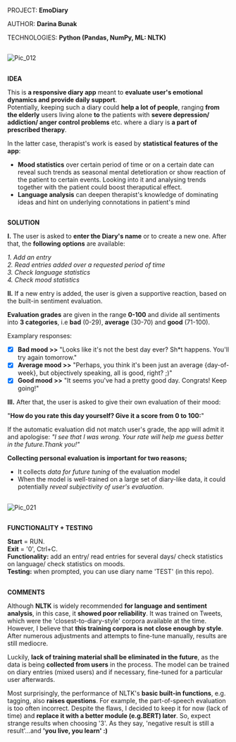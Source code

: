 PROJECT: **EmoDiary**  

AUTHOR: **Darina Bunak**  

TECHNOLOGIES: **Python (Pandas, NumPy, ML: NLTK)**  

##  
![Pic_012](https://github.com/user-attachments/assets/b30ef837-2176-471f-9fd1-9721208e35c6)

##  
**IDEA**  

This is **a responsive diary app** meant to **evaluate user's emotional dynamics and provide daily support**.  
Potentially, keeping such a diary could **help a lot of people**, ranging **from the elderly** users living alone **to** the patients with **severe depression/ addiction/ anger control problems** etc. where a diary is **a part of prescribed therapy**.  

In the latter case, therapist's work is eased by **statistical features of the app**:  
* **Mood statistics** over certain period of time or on a certain date can reveal such trends as seasonal mental detetioration 
or show reaction of the patient to certain events. Looking into it and analysing trends together with the patient could boost theraputical effect.  
* **Language analysis** can deepen therapist's knowledge of dominating ideas and hint on underlying connotations in patient's mind
##  

**SOLUTION**  

**I.** The user is asked to **enter the Diary's name** or to create a new one. After that, the **following options** are available:  

*1. Add an entry*  
*2. Read entries added over a requested period  of time*  
*3. Check language statistics*  
*4. Check mood statistics*  

**II.** If a new entry is added, the user is given a supportive reaction, based on the built-in sentiment evaluation.  

**Evaluation grades** are given in the range **0-100** and divide all sentiments into **3 categories**, i.e **bad** (0-29), **average** (30-70) and **good** (71-100).  

Examplary responses:  

- [x] **Bad mood >>** "Looks like it's not the best day ever? Sh*t happens. You'll try again tomorrow."  
- [x] **Average mood >>** "Perhaps, you think it's been just an average {day-of-week}, but objectively speaking, all is good, right? ;)"
- [x] **Good mood >>** "It seems you've had a pretty good day. Congrats! Keep going!"

**III.** After that, the user is asked to give their own evaluation of their mood:  

"**How do you rate this day yourself? Give it a score from 0 to 100:**"  

If the automatic evaluation did not match user's grade, the app will admit it and apologise: 
*"I see that I was wrong. Your rate will help me guess better in the future.Thank you!"*

**Collecting personal evaluation is important for two reasons;**  
* It collects *data for future tuning* of the evaluation model
* When the model is well-trained on a large set of diary-like data, it could potentially *reveal subjectivity of user's evaluation*. 
##  
![Pic_021](https://github.com/user-attachments/assets/c08ac2e9-f2ee-4594-afa5-4d81b9b9b19a)

##  

**FUNCTIONALITY + TESTING**  

**Start** = RUN.  
**Exit** = '0', Ctrl+C.  
**Functionality:** add an entry/ read entries for several days/ check statistics on language/ check statistics on moods.  
**Testing:** when prompted, you can use diary name 'TEST' (in this repo).  
##  

**COMMENTS**  

Although **NLTK** is widely recommended **for language and sentiment analysis**, in this case, it **showed poor reliability**.
It was trained on Tweets, which were the 'closest-to-diary-style' corpora available at the time. However, I believe that **this training corpora is not close enough by style**. 
After numerous adjustments and attempts to fine-tune manually, results are still mediocre.

Luckily, **lack of training material shall be eliminated in the future**, as the data is being **collected from users** in the process. The model can be trained on diary entries (mixed users) 
and if necessary, fine-tuned for a particular user afterwards.

Most surprisingly, the performance of NLTK's **basic built-in functions**, e.g. tagging, also **raises questions**. For example, the part-of-speech evaluation is too often incorrect. 
Despite the flaws, I decided to keep it for now (lack of time) and **replace it with a better module (e.g.BERT) later**. So, expect strange results when choosing '3'.
As they say, 'negative result is still a result'...and **'you live, you learn' :)**
